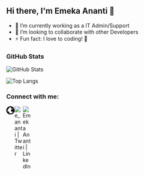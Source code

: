 ## Hi there, I'm Emeka Ananti 👋

- 🔭 I’m currently working as a IT Admin/Support
- 👯 I’m looking to collaborate with other Developers
- ⚡ Fun fact: I love to coding! 🤣

### GitHub Stats

![GitHub Stats](https://github-readme-stats.vercel.app/api?username=eananti&show_icons=true&theme=dracula)

![Top Langs](https://github-readme-stats.vercel.app/api/top-langs/?username=eananti&layout=compact&theme=dracula)

### Connect with me:

[<img align="left" alt="emekaananti.com" width="22px" src="https://raw.githubusercontent.com/iconic/open-iconic/master/svg/globe.svg" />][website]
[<img align="left" alt="e_ananti | Twitter" width="22px" src="https://cdn.jsdelivr.net/npm/simple-icons@v3/icons/twitter.svg" />][twitter]
[<img align="left" alt="Emeka Ananti | LinkedIn" width="22px" src="https://cdn.jsdelivr.net/npm/simple-icons@v3/icons/linkedin.svg" />][linkedin]
<br />

[website]: https://emekaananti.com
[twitter]: https://twitter.com/e_ananti
[linkedin]: https://www.linkedin.com/in/emekaananti/
